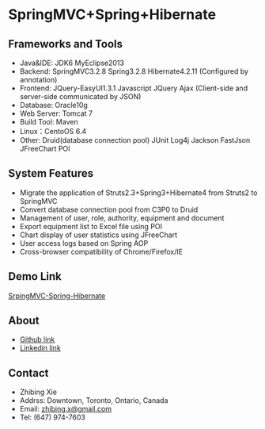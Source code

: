 ﻿SpringMVC+Spring+Hibernate
===============

Frameworks and Tools
-----------------------------------
* Java&IDE: JDK6 MyEclipse2013
* Backend:  SpringMVC3.2.8 Spring3.2.8 Hibernate4.2.11 (Configured by annotation)
* Frontend: JQuery-EasyUI1.3.1 Javascript JQuery Ajax (Client-side and server-side communicated by JSON)
* Database: Oracle10g
* Web Server: Tomcat 7
* Build Tool: Maven
* Linux：CentoOS 6.4
* Other: Druid(database connection pool) JUnit Log4j Jackson FastJson JFreeChart POI

System Features
-----------------------------------
* Migrate the application of Struts2.3+Spring3+Hibernate4 from Struts2 to SpringMVC
* Convert database connection pool from C3P0 to Druid
* Management of user, role, authority, equipment and document
* Export equipment list to Excel file using POI
* Chart display of user statistics using JFreeChart
* User access logs based on Spring AOP
* Cross-browser compatibility of Chrome/Firefox/IE

Demo Link
-----------------------------------
[SrpingMVC-Spring-Hibernate](http://141.117.68.121/zhibing_springmvc)

About
-----------------------------------
* [Github link](https://github.com/ZhibingXie)
* [Linkedin link](http://www.linkedin.com/in/zhibingxie)
    
Contact
-----------------------------------
* Zhibing Xie
* Addrss: Downtown, Toronto, Ontario, Canada
* Email: zhibing.x@gmail.com
* Tel: (647) 974-7603